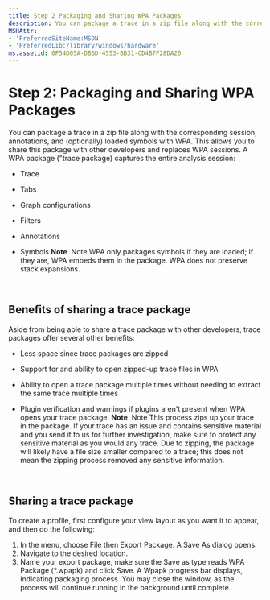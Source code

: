 ```yaml
---
title: Step 2 Packaging and Sharing WPA Packages
description: You can package a trace in a zip file along with the corresponding session, annotations, and (optionally) loaded symbols with WPA.
MSHAttr:
- 'PreferredSiteName:MSDN'
- 'PreferredLib:/library/windows/hardware'
ms.assetid: 0F54D05A-DB6D-4553-BB31-CD4B7F28DA20
---
```


# Step 2: Packaging and Sharing WPA Packages


You can package a trace in a zip file along with the corresponding session, annotations, and (optionally) loaded symbols with WPA. This allows you to share this package with other developers and replaces WPA sessions. A WPA package ("trace package) captures the entire analysis session:

-   Trace
-   Tabs
-   Graph configurations
-   Filters
-   Annotations
-   Symbols
    **Note**  Note WPA only packages symbols if they are loaded; if they are, WPA embeds them in the package. WPA does not preserve stack expansions.

     

## Benefits of sharing a trace package


Aside from being able to share a trace package with other developers, trace packages offer several other benefits:

-   Less space since trace packages are zipped
-   Support for and ability to open zipped-up trace files in WPA
-   Ability to open a trace package multiple times without needing to extract the same trace multiple times
-   Plugin verification and warnings if plugins aren't present when WPA opens your trace package.
    **Note**  Note This process zips up your trace in the package. If your trace has an issue and contains sensitive material and you send it to us for further investigation, make sure to protect any sensitive material as you would any trace. Due to zipping, the package will likely have a file size smaller compared to a trace; this does not mean the zipping process removed any sensitive information.

     

## Sharing a trace package


To create a profile, first configure your view layout as you want it to appear, and then do the following:

1.  In the menu, choose File then Export Package. A Save As dialog opens.
2.  Navigate to the desired location.
3.  Name your export package, make sure the Save as type reads WPA Package (\*.wpapk) and click Save. A Wpapk progress bar displays, indicating packaging process. You may close the window, as the process will continue running in the background until complete.

 

 






